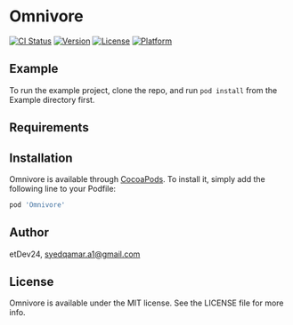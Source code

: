 # Omnivore

[![CI Status](http://img.shields.io/travis/etDev24/Omnivore.svg?style=flat)](https://travis-ci.org/etDev24/Omnivore)
[![Version](https://img.shields.io/cocoapods/v/Omnivore.svg?style=flat)](http://cocoapods.org/pods/Omnivore)
[![License](https://img.shields.io/cocoapods/l/Omnivore.svg?style=flat)](http://cocoapods.org/pods/Omnivore)
[![Platform](https://img.shields.io/cocoapods/p/Omnivore.svg?style=flat)](http://cocoapods.org/pods/Omnivore)

## Example

To run the example project, clone the repo, and run `pod install` from the Example directory first.

## Requirements

## Installation

Omnivore is available through [CocoaPods](http://cocoapods.org). To install
it, simply add the following line to your Podfile:

```ruby
pod 'Omnivore'
```

## Author

etDev24, syedqamar.a1@gmail.com

## License

Omnivore is available under the MIT license. See the LICENSE file for more info.
